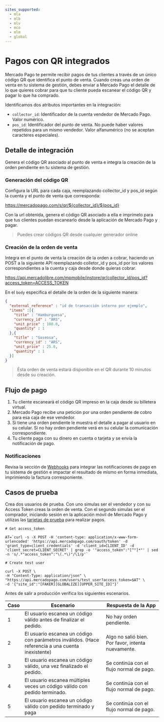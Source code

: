 ```yaml
---
sites_supported:
  - mla
  - mlb
  - mlv
  - mco
  - mlm
  - global
---
```


# Pagos con QR integrados

Mercado Pago te permite recibir pagos de tus clientes a través de un único código QR que identifica el punto de venta.   Cuando creas una orden de venta en tu sistema de gestión, debes enviar a Mercado Pago el detalle de lo que quieres cobrar para que tu cliente pueda escanear el código QR y pagar lo que ha comprado.

Identificamos dos atributos importantes en la integración:

* `collector_id`: Identificador de la cuenta vendedor de Mercado Pago. Valor numérico.
* `pos_id`: Identificador del punto de venta. No puede haber valores repetidos para un mismo vendedor. Valor alfanumérico (no se aceptan caracteres especiales).

## Detalle de integración

Genera el código QR asociado al punto de venta e integra la creación de la orden pendiente en tu sistema de gestión.

### Generación del código QR

Configura la URL para cada caja, reemplazando collector_id y pos_id según la cuenta y el punto de venta que corresponda:

https://mercadopago.com/s/qr/${collector_id}/${pos_id}

Con la url obtenida, genera el código QR asociado a ella e imprímelo para que tus clientes puedan escanearlo desde la aplicación de Mercado Pago y pagar.

> Puedes crear códigos QR desde cualquier generador online

### Creación de la orden de venta

Integra en el punto de venta la creación de la orden a cobrar, haciendo un POST a la siguiente API reemplazando colletor_id y pos_id por los valores correspondientes a la cuenta y caja desde donde quieras cobrar.

https://api.mercadolibre.com/mpmobile/instore/qr/collector_id/pos_id?access_token=ACCESS_TOKEN


En el `body` especifica el detalle de la orden de la siguiente manera:

```json
{
  "external_reference" : "id de transacción interno por ejemplo",
  "items" :[{
    "title" : "Hamburguesa",
    "currency_id" : "ARS",
    "unit_price" : 100.0,
    "quantity" : 1
  },{
    "title" : "Gaseosa",
    "currency_id" : "ARS",
    "unit_price" : 25.0,
    "quantity" : 1
  }]
}

```
> Ésta orden de venta estará disponible en el QR durante 10 minutos desde su creación.

## Flujo de pago

1. Tu cliente escaneará el código QR impreso en la caja desde su billetera virtual. 
2. Mercado Pago recibe una petición por una orden pendiente de cobro para esa caja de ese vendedor. 
3. Si tiene una orden pendiente le muestra el detalle a pagar al usuario en su celular. Si no hay orden pendiente verá en su celular la comunicación correspondiente.
4. Tu cliente paga con su dinero en cuenta o tarjeta y se envía la notificación de pago.

### Notificaciones

Revisa la sección de [Webhooks](/guides/notifications/webhooks.es.md) para integrar las notificaciones de pago en tu sistema de gestión e impactar el resultado de mismo en forma inmediata, imprimiendo la factura corresponiente.


## Casos de prueba

Crea dos usuarios de prueba. Con uno simulas ser el vendedor y con su Access Token creas la orden de venta. Con el segundo simulas ser el comprador, iniciando sesión en la aplicación móvil de Mercado Pago y utilizas las [tarjetas de prueba](/guides/payments/api/testing.es.md) para realizar pagos.


```
# Get access_token

AT=`curl -s -X POST -H 'content-type: application/x-www-form-urlencoded' 'https://api.mercadopago.com/oauth/token' -d 'grant_type=client_credentials' -d 'client_id=CLIENT_ID' -d 'client_secret=CLIENT_SECRET' | grep -o '"access_token":"[^"]*"' | sed -n 's/.*"access_token":"\(.*\)"/\1/p'`

```

```
# Create test user

curl -X POST \
-H "Content-Type: application/json" \
"https://api.mercadopago.com/users/test_user?access_token=$AT" \
-d '{"site_id":"[FAKER][GLOBALIZE][UPPER_SITE_ID]"}'

```

Antes de salir a producción verifica los siguientes escenarios.



| Caso 		| Escenario 				 | Respuesta de la App        |
| ---- 		| ---- 				 | ----------        |
| 1  	| El usuario escanea un código válido antes de finalizar el pedido.|No hay orden pendiente.|
| 2   	| El usuario escanea un código con parámetros inválidos. (Hace referencia a una cuenta inexistente)|Algo no salió bien. Por favor, intenta nuevamente.|
| 3  	| El usuario escanea  un código válido, una vez finalizado el pedido.|Se continúa con el flujo normal de pago.|
| 4  	| El usuario escanea múltiples veces un código válido con pedido terminado.|Se continúa con el flujo normal de pago.|
| 5    	| El usuario escanea un código válido con pedido terminado y paga|Se continúa con el flujo normal de pago.|





